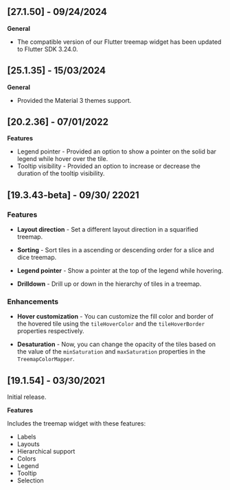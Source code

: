 ﻿## [27.1.50] - 09/24/2024

**General**

* The compatible version of our Flutter treemap widget has been updated to Flutter SDK 3.24.0.

## [25.1.35] - 15/03/2024

**General**

* Provided th​e Material 3 themes support.

## [20.2.36] - 07/01/2022

**Features**

* Legend pointer - Provided an option to show a pointer on the solid bar legend while hover over the tile.
* Tooltip visibility - Provided an option to increase or decrease the duration of the tooltip visibility.

## [19.3.43-beta] - 09/30/ 22021

### Features

* **Layout direction** - Set a different layout direction in a squarified treemap.

* **Sorting** - Sort tiles in a ascending or descending order for a slice and dice treemap.

* **Legend pointer** - Show a pointer at the top of the legend while hovering.

* **Drilldown** - Drill up or down in the hierarchy of tiles in a treemap.

### Enhancements

* **Hover customization** - You can customize the fill color and border of the hovered tile using the `tileHoverColor` and the `tileHoverBorder` properties respectively.

* **Desaturation** - Now, you can change the opacity of the tiles based on the value of the `minSaturation` and `maxSaturation` properties in the `TreemapColorMapper`.

## [19.1.54] - 03/30/2021

Initial release.

**Features**

Includes the treemap widget with these features:

* Labels
* Layouts
* Hierarchical support
* Colors
* Legend
* Tooltip
* Selection
